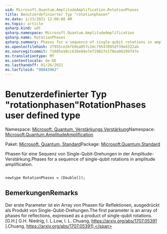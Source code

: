 ```yaml
---
uid: Microsoft.Quantum.AmplitudeAmplification.RotationPhases
title: Benutzerdefinierter Typ "rotationphasen"
ms.date: 1/23/2021 12:00:00 AM
ms.topic: article
qsharp.kind: udt
qsharp.namespace: Microsoft.Quantum.AmplitudeAmplification
qsharp.name: RotationPhases
qsharp.summary: Phases for a sequence of single-qubit rotations in amplitude amplification.
ms.openlocfilehash: 2f955ce3bfb9ea057c26c79547895df39ed322ab
ms.sourcegitcommit: 71605ea9cc630e84e7ef29027e1f0ea06299747e
ms.translationtype: MT
ms.contentlocale: de-DE
ms.lasthandoff: 01/26/2021
ms.locfileid: "98843962"
---
```

# <a name="rotationphases-user-defined-type"></a><span data-ttu-id="a6aa8-102">Benutzerdefinierter Typ "rotationphasen"</span><span class="sxs-lookup"><span data-stu-id="a6aa8-102">RotationPhases user defined type</span></span>

<span data-ttu-id="a6aa8-103">Namespace: [Microsoft. Quantum. Verstärkungs Verstärkung](xref:Microsoft.Quantum.AmplitudeAmplification)</span><span class="sxs-lookup"><span data-stu-id="a6aa8-103">Namespace: [Microsoft.Quantum.AmplitudeAmplification](xref:Microsoft.Quantum.AmplitudeAmplification)</span></span>

<span data-ttu-id="a6aa8-104">Paket: [Microsoft. Quantum. Standard](https://nuget.org/packages/Microsoft.Quantum.Standard)</span><span class="sxs-lookup"><span data-stu-id="a6aa8-104">Package: [Microsoft.Quantum.Standard](https://nuget.org/packages/Microsoft.Quantum.Standard)</span></span>


<span data-ttu-id="a6aa8-105">Phasen für eine Sequenz von Single-Qubit-Drehungen in der Amplitude-Verstärkung.</span><span class="sxs-lookup"><span data-stu-id="a6aa8-105">Phases for a sequence of single-qubit rotations in amplitude amplification.</span></span>

```qsharp

newtype RotationPhases = (Double[]);
```



## <a name="remarks"></a><span data-ttu-id="a6aa8-106">Bemerkungen</span><span class="sxs-lookup"><span data-stu-id="a6aa8-106">Remarks</span></span>

<span data-ttu-id="a6aa8-107">Der erste Parameter ist ein Array von Phasen für Reflektionen, ausgedrückt als Produkt von Single-Qubit-Drehungen.</span><span class="sxs-lookup"><span data-stu-id="a6aa8-107">The first parameter is an array of phases for reflections, expressed as a product of single-qubit rotations.</span></span>
<span data-ttu-id="a6aa8-108">[G.H.</span><span class="sxs-lookup"><span data-stu-id="a6aa8-108">[ G.H.</span></span> <span data-ttu-id="a6aa8-109">Niedrig, I. L.</span><span class="sxs-lookup"><span data-stu-id="a6aa8-109">Low, I. L.</span></span> <span data-ttu-id="a6aa8-110">Chuang, https://arxiv.org/abs/1707.05391 ].</span><span class="sxs-lookup"><span data-stu-id="a6aa8-110">Chuang, https://arxiv.org/abs/1707.05391].</span></span>